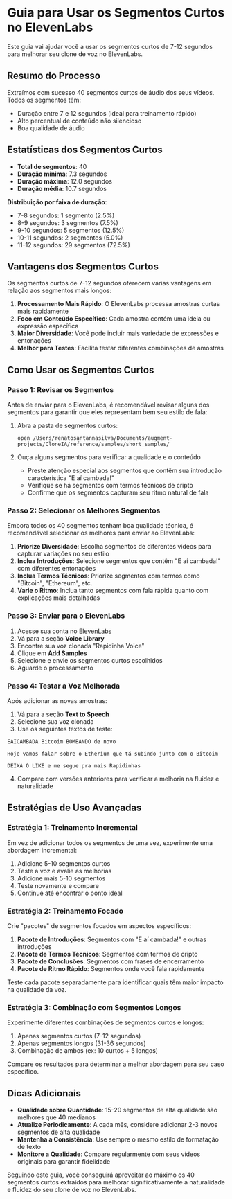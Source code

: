 # Guia para Usar os Segmentos Curtos no ElevenLabs

Este guia vai ajudar você a usar os segmentos curtos de 7-12 segundos para melhorar seu clone de voz no ElevenLabs.

## Resumo do Processo

Extraímos com sucesso 40 segmentos curtos de áudio dos seus vídeos. Todos os segmentos têm:
- Duração entre 7 e 12 segundos (ideal para treinamento rápido)
- Alto percentual de conteúdo não silencioso
- Boa qualidade de áudio

## Estatísticas dos Segmentos Curtos

- **Total de segmentos**: 40
- **Duração mínima**: 7.3 segundos
- **Duração máxima**: 12.0 segundos
- **Duração média**: 10.7 segundos

**Distribuição por faixa de duração**:
- 7-8 segundos: 1 segmento (2.5%)
- 8-9 segundos: 3 segmentos (7.5%)
- 9-10 segundos: 5 segmentos (12.5%)
- 10-11 segundos: 2 segmentos (5.0%)
- 11-12 segundos: 29 segmentos (72.5%)

## Vantagens dos Segmentos Curtos

Os segmentos curtos de 7-12 segundos oferecem várias vantagens em relação aos segmentos mais longos:

1. **Processamento Mais Rápido**: O ElevenLabs processa amostras curtas mais rapidamente
2. **Foco em Conteúdo Específico**: Cada amostra contém uma ideia ou expressão específica
3. **Maior Diversidade**: Você pode incluir mais variedade de expressões e entonações
4. **Melhor para Testes**: Facilita testar diferentes combinações de amostras

## Como Usar os Segmentos Curtos

### Passo 1: Revisar os Segmentos

Antes de enviar para o ElevenLabs, é recomendável revisar alguns dos segmentos para garantir que eles representam bem seu estilo de fala:

1. Abra a pasta de segmentos curtos:
   ```
   open /Users/renatosantannasilva/Documents/augment-projects/CloneIA/reference/samples/short_samples/
   ```

2. Ouça alguns segmentos para verificar a qualidade e o conteúdo
   - Preste atenção especial aos segmentos que contêm sua introdução característica "E aí cambada!"
   - Verifique se há segmentos com termos técnicos de cripto
   - Confirme que os segmentos capturam seu ritmo natural de fala

### Passo 2: Selecionar os Melhores Segmentos

Embora todos os 40 segmentos tenham boa qualidade técnica, é recomendável selecionar os melhores para enviar ao ElevenLabs:

1. **Priorize Diversidade**: Escolha segmentos de diferentes vídeos para capturar variações no seu estilo
2. **Inclua Introduções**: Selecione segmentos que contêm "E aí cambada!" com diferentes entonações
3. **Inclua Termos Técnicos**: Priorize segmentos com termos como "Bitcoin", "Ethereum", etc.
4. **Varie o Ritmo**: Inclua tanto segmentos com fala rápida quanto com explicações mais detalhadas

### Passo 3: Enviar para o ElevenLabs

1. Acesse sua conta no [ElevenLabs](https://elevenlabs.io/)
2. Vá para a seção **Voice Library**
3. Encontre sua voz clonada "Rapidinha Voice"
4. Clique em **Add Samples**
5. Selecione e envie os segmentos curtos escolhidos
6. Aguarde o processamento

### Passo 4: Testar a Voz Melhorada

Após adicionar as novas amostras:

1. Vá para a seção **Text to Speech**
2. Selecione sua voz clonada
3. Use os seguintes textos de teste:

```
EAÍCAMBADA Bitcoim BOMBANDO de novo
```

```
Hoje vamos falar sobre o Etherium que tá subindo junto com o Bitcoim
```

```
DEIXA O LIKE e me segue pra mais Rapidinhas
```

4. Compare com versões anteriores para verificar a melhoria na fluidez e naturalidade

## Estratégias de Uso Avançadas

### Estratégia 1: Treinamento Incremental

Em vez de adicionar todos os segmentos de uma vez, experimente uma abordagem incremental:

1. Adicione 5-10 segmentos curtos
2. Teste a voz e avalie as melhorias
3. Adicione mais 5-10 segmentos
4. Teste novamente e compare
5. Continue até encontrar o ponto ideal

### Estratégia 2: Treinamento Focado

Crie "pacotes" de segmentos focados em aspectos específicos:

1. **Pacote de Introduções**: Segmentos com "E aí cambada!" e outras introduções
2. **Pacote de Termos Técnicos**: Segmentos com termos de cripto
3. **Pacote de Conclusões**: Segmentos com frases de encerramento
4. **Pacote de Ritmo Rápido**: Segmentos onde você fala rapidamente

Teste cada pacote separadamente para identificar quais têm maior impacto na qualidade da voz.

### Estratégia 3: Combinação com Segmentos Longos

Experimente diferentes combinações de segmentos curtos e longos:

1. Apenas segmentos curtos (7-12 segundos)
2. Apenas segmentos longos (31-36 segundos)
3. Combinação de ambos (ex: 10 curtos + 5 longos)

Compare os resultados para determinar a melhor abordagem para seu caso específico.

## Dicas Adicionais

- **Qualidade sobre Quantidade**: 15-20 segmentos de alta qualidade são melhores que 40 medianos
- **Atualize Periodicamente**: A cada mês, considere adicionar 2-3 novos segmentos de alta qualidade
- **Mantenha a Consistência**: Use sempre o mesmo estilo de formatação de texto
- **Monitore a Qualidade**: Compare regularmente com seus vídeos originais para garantir fidelidade

Seguindo este guia, você conseguirá aproveitar ao máximo os 40 segmentos curtos extraídos para melhorar significativamente a naturalidade e fluidez do seu clone de voz no ElevenLabs.

